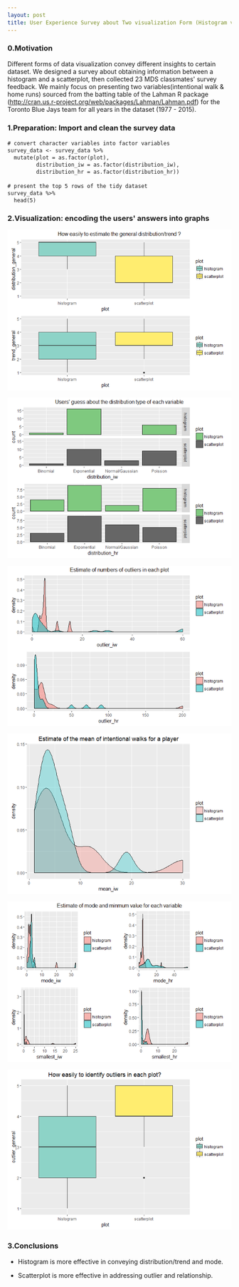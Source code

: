 ```yaml
---
layout: post
title: User Experience Survey about Two visualization Form (Histogram vs. Scatterplot )
---
```


### 0.Motivation

Different forms of data visualization convey different insights to certain dataset. We designed a survey about obtaining information between a histogram and a scatterplot, then collected 23 MDS classmates' survey feedback. We mainly focus on presenting two variables(intentional walk & home runs) sourced from the batting table of the Lahman R package (<http://cran.us.r-project.org/web/packages/Lahman/Lahman.pdf>) for the Toronto Blue Jays team for all years in the dataset (1977 - 2015).

### 1.Preparation: Import and clean the survey data

```
# convert character variables into factor variables
survey_data <- survey_data %>%
  mutate(plot = as.factor(plot),
         distribution_iw = as.factor(distribution_iw),
         distribution_hr = as.factor(distribution_hr))

# present the top 5 rows of the tidy dataset
survey_data %>%
  head(5)
```

### 2.Visualization: encoding the users' answers into graphs

![comparing trend accessibility](../images/q1_q3.png)

![comparing distribution accessibility](../images/q5_q6.png)

![comparing estimates of  the number of outlier](../images/q7_q8.png)

![comparing estimates of the mean](../images/q9_12_1.png)

![comparing estimates of the mode and minimum](../images/q9_12_2.png)

![comparing outlier recognition](../images/q2.png)


### 3.Conclusions

- Histogram is more effective in conveying distribution/trend and mode.

- Scatterplot is more effective in addressing outlier and relationship.
